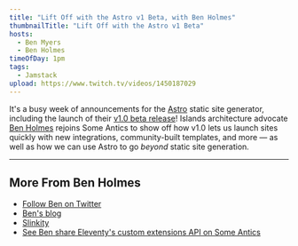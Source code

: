 ```yaml
---
title: "Lift Off with the Astro v1 Beta, with Ben Holmes"
thumbnailTitle: "Lift Off with the Astro v1 Beta"
hosts:
  - Ben Myers
  - Ben Holmes
timeOfDay: 1pm
tags:
  - Jamstack
upload: https://www.twitch.tv/videos/1450187029
---
```


It's a busy week of announcements for the [Astro](https://astro.build/) static site generator, including the launch of their [v1.0 beta release](https://astro.build/blog/launch-week/)! Islands architecture advocate [Ben Holmes](https://twitter.com/bholmesdev) rejoins Some Antics to show off how v1.0 lets us launch sites quickly with new integrations, community-built templates, and more — as well as how we can use Astro to go *beyond* static site generation.

---

## More From Ben Holmes

- [Follow Ben on Twitter](https://twitter.com/bholmesdev)
- [Ben's blog](https://bholmes.dev)
- [Slinkity](https://slinkity.dev)
- [See Ben share Eleventy's custom extensions API on Some Antics](/eleventy-custom-extensions/)